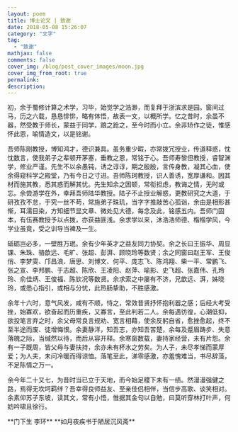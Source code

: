 ```yaml
---
layout: poem
title: 博士论文 | 致谢
date: 2018-05-08 15:26:07
category: "文字"
tag:
  - "致谢"
mathjax: false
comments: false
cover_img: /blog/post_cover_images/moon.jpg
cover_img_from_root: true
permalink:
description:
---
```


<p>
初，余于蜀修计算之术学，习毕，始觉学之浩渺，而复拜于浙滨求是园。窗间过马，历之六载，恳恳悱悱，略有体悟，故表一文，以概所学。忆之昔时，余虽不器，然受教于师长，蒙益于同学，踉之跄之，至今时而小立。余非矫作之徒，惟感怀此恩，喻情造文，以是铭谢。

<p>
吾师陈刚教授，博知鸿才，德识兼具。虽务重少暇，亦常拨冗授业，传道释惑，忱忱数言，使我弟子之辈顿开茅塞，垂教之恩，常铭于心。吾师寿黎但教授，睿智渊学，修业严谨。先生不以余愚钝，诱之谆谆，期之殷殷，言传身教，凝其心血，使余得窥科学之殿堂，乃有今日之寸进。吾师陈珂教授，识人善诱，宽厚谦和。因其材而施其教，悉其惑而解其忧。先生知余之困顿，常衔担虑，教诲之情，无时或忘。余尝游学在外，幸拜吾师陆华教授。陆子不止授业解惑，更教研究之大道，于研孜孜不怠，于究一丝不苟，常施弟子珠玑，当字字推敲苦心孤诣，余由是相形甚惭，耳濡目染，方知细节显文章、微处见大德，每念及此，铭感五内。吾师门固本，有伍赛教授予以点拨，亦获益匪浅。余求学以来，沐浩浩师德、楷楷学风，今学业虽竟，受之训导当裨及一生。

<p>
砥砺岂必多，一壁胜万珉。余有少年英才之益友同力协契。余之长曰王振华、周显锞、朱珠、骆歆远、毛旷、张超、彭湃、顾晓玲等数贤；余之同窗曰赵王军、王俊俏、李梦雯、邝昌浪、唐思、刘博文、何平、庞志飞、陈鸿翔、柴一平、常鹏飞、张之宣、李邦鹏、于志超、陈欣、王凌阳、赵萍、喻影、史飞超、张嘉伟、孔玲玲、俞佳炳、王俊福、陈钦况等数贤。余求索之中屡有不济，兄歆远、湃，姊晓玲，或悉心指引，或相与分忧，此热肠挚助，不胜感激。

<p>
余年十六时，意气风发，咸有不顺，恃之，常效昔贤抒怀抱利器之感；后经大考受挫，始寡欢，欲奋起而历重疾，又寡言，至此判若二人。余每遇彷徨，心潮低抑，欲投笔言弃之时，余父母常良言规劝、宽言相藉，使余反躬自省，愈挫愈起，终不至半途而废、徒增悔恨。余妻静洋，知吾志，亦知吾苦楚，余每及蹙眉踌步、失意落魄之际，当缄然以待，而后从容开释。余寒窗数载，妻持家经营，未有片怨。余有一子既周，皆父母与妻扶持，余亦未有杯水之劳矣。为人子，未尽孝悌而蒙厚爱；为人夫，未问冷暖而得谅恤。落笔至此，涕零感激，亦羞愧难当，书尽辞藻，不足陈情之万一。

<p>
余今年二十又七，为昔时当已立于天地，而今始足稷下未有一绩。然漫漫强健之路，焉得无坎坷羁绊？吾幸得良师益友、至亲佳侣相伴，当信步高歌、谈笑相对。余素仰苏子东坡，读其文，常有小悟，惟据其金句以自勉，曰莫听穿林打叶声，何妨吟啸且徐行。

<p><p><p><p><p><p><p><p>
**门下生 李环**
**如月夜疾书于陋居沉风斋**
